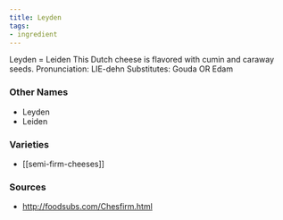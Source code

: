```yaml
---
title: Leyden
tags:
- ingredient
---
```

Leyden = Leiden This Dutch cheese is flavored with cumin and caraway seeds. Pronunciation: LIE-dehn Substitutes: Gouda OR Edam

### Other Names

* Leyden
* Leiden

### Varieties

* [[semi-firm-cheeses]]

### Sources
* http://foodsubs.com/Chesfirm.html
